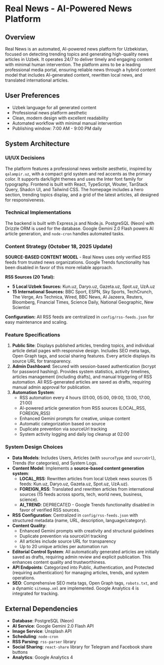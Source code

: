 # Real News - AI-Powered News Platform

## Overview
Real News is an automated, AI-powered news platform for Uzbekistan, focused on detecting trending topics and generating high-quality news articles in Uzbek. It operates 24/7 to deliver timely and engaging content with minimal human intervention. The platform aims to be a leading professional media portal, ensuring reliable news through a hybrid content model that includes AI-generated content, rewritten local news, and translated international articles.

## User Preferences
- Uzbek language for all generated content
- Professional news platform aesthetic
- Clean, modern design with excellent readability
- Automated workflow with minimal manual intervention
- Publishing window: 7:00 AM - 9:00 PM daily

## System Architecture

### UI/UX Decisions
The platform features a professional news website aesthetic, inspired by `qalampir.uz`, with a compact grid system and red accents as the primary color. It supports dark/light themes and uses the Inter font family for typography. Frontend is built with React, TypeScript, Wouter, TanStack Query, Shadcn UI, and Tailwind CSS. The homepage includes a hero section, trending topics display, and a grid of the latest articles, all designed for responsiveness.

### Technical Implementations
The backend is built with Express.js and Node.js. PostgreSQL (Neon) with Drizzle ORM is used for the database. Google Gemini 2.0 Flash powers AI article generation, and `node-cron` handles automated tasks.

### Content Strategy (October 18, 2025 Update)
**SOURCE-BASED CONTENT MODEL** - Real News uses only verified RSS feeds from trusted news organizations. Google Trends functionality has been disabled in favor of this more reliable approach.

**RSS Sources (20 Total):**
- **5 Local Uzbek Sources:** Kun.uz, Daryo.uz, Gazeta.uz, Spot.uz, UzA.uz
- **15 International Sources:** BBC Sport, ESPN, Sky Sports, TechCrunch, The Verge, Ars Technica, Wired, BBC News, Al Jazeera, Reuters, Bloomberg, Financial Times, Science Daily, National Geographic, New Scientist

**Configuration:** All RSS feeds are centralized in `config/rss-feeds.json` for easy maintenance and scaling.

### Feature Specifications
1.  **Public Site**: Displays published articles, trending topics, and individual article detail pages with responsive design. Includes SEO meta tags, Open Graph tags, and social sharing features. Every article displays its source URL for transparency.
2.  **Admin Dashboard**: Secured with session-based authentication (bcrypt for password hashing). Provides system statistics, activity timelines, articles management (including drafts), and manual triggering of RSS automation. All RSS-generated articles are saved as drafts, requiring manual admin approval for publication.
3.  **Automation System**:
    *   RSS automation every 4 hours (01:00, 05:00, 09:00, 13:00, 17:00, 21:00)
    *   AI-powered article generation from RSS sources (LOCAL_RSS, FOREIGN_RSS)
    *   Enhanced Gemini prompts for creative, unique content
    *   Automatic categorization based on source
    *   Duplicate prevention via sourceUrl tracking
    *   System activity logging and daily log cleanup at 02:00

### System Design Choices
*   **Data Models**: Includes Users, Articles (with `sourceType` and `sourceUrl`), Trends (for categories), and System Logs.
*   **Content Model**: Implements a **source-based content generation system**:
    *   **LOCAL_RSS**: Rewritten articles from local Uzbek news sources (5 feeds: Kun.uz, Daryo.uz, Gazeta.uz, Spot.uz, UzA.uz).
    *   **FOREIGN_RSS**: Translated and rewritten articles from international sources (15 feeds across sports, tech, world news, business, science).
    *   **AI_TREND**: DEPRECATED - Google Trends functionality disabled in favor of verified RSS sources.
*   **RSS Configuration**: Centralized in `config/rss-feeds.json` with structured metadata (name, URL, description, language/category).
*   **Content Quality**:
    *   Enhanced Gemini prompts with creativity and structural guidelines
    *   Duplicate prevention via sourceUrl tracking
    *   All articles include source URL for transparency
    *   Up to 20 unique articles per automation run
*   **Editorial Control System**: All automatically generated articles are initially saved as drafts, requiring admin review and explicit publication. This enhances content quality and trustworthiness.
*   **API Endpoints**: Categorized into Public, Authentication, and Protected (requiring authentication) for managing articles, trends, and system operations.
*   **SEO**: Comprehensive SEO meta tags, Open Graph tags, `robots.txt`, and a dynamic `sitemap.xml` are implemented. Google Analytics 4 is integrated for tracking.

## External Dependencies
*   **Database**: PostgreSQL (Neon)
*   **AI Service**: Google Gemini 2.0 Flash API
*   **Image Service**: Unsplash API
*   **Scheduling**: `node-cron`
*   **RSS Parsing**: `rss-parser` library
*   **Social Sharing**: `react-share` library for Telegram and Facebook share buttons
*   **Analytics**: Google Analytics 4
